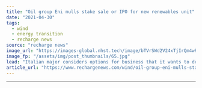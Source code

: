 ```yaml
---
title: "Oil group Eni mulls stake sale or IPO for new renewables unit"
date: "2021-04-30"
tags: 
  - wind
  - energy transition
  - recharge news
source: "recharge news"
image_url: "https://images-global.nhst.tech/image/bTVrSWd2V24xTjIrQm4wRkQzS0pCeEZqenpZalNOdnY0U2VKL0RFamdIbz0=/nhst/binary/0d5d6e7bd142c27fbcb76ffac074753f"
image_fp: "/assets/img/post_thumbnails/65.jpg"
lead: "Italian major considers options for business that it wants to develop more than 5GW by 2025"
article_url: "https://www.rechargenews.com/wind/oil-group-eni-mulls-stake-sale-or-ipo-for-new-renewables-unit/2-1-1003717"
---
```


---
